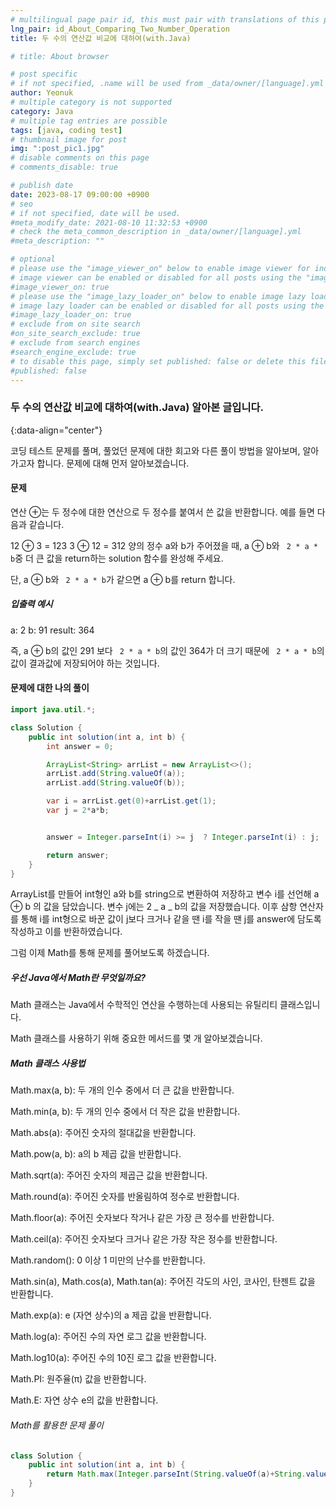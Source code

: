 ```yaml
---
# multilingual page pair id, this must pair with translations of this page. (This name must be unique)
lng_pair: id_About_Comparing_Two_Number_Operation
title: 두 수의 연산값 비교에 대하여(with.Java)

# title: About browser

# post specific
# if not specified, .name will be used from _data/owner/[language].yml
author: Yeonuk
# multiple category is not supported
category: Java
# multiple tag entries are possible
tags: [java, coding test]
# thumbnail image for post
img: ":post_pic1.jpg"
# disable comments on this page
# comments_disable: true

# publish date
date: 2023-08-17 09:00:00 +0900
# seo
# if not specified, date will be used.
#meta_modify_date: 2021-08-10 11:32:53 +0900
# check the meta_common_description in _data/owner/[language].yml
#meta_description: ""

# optional
# please use the "image_viewer_on" below to enable image viewer for individual pages or posts (_posts/ or [language]/_posts folders).
# image viewer can be enabled or disabled for all posts using the "image_viewer_posts: true" setting in _data/conf/main.yml.
#image_viewer_on: true
# please use the "image_lazy_loader_on" below to enable image lazy loader for individual pages or posts (_posts/ or [language]/_posts folders).
# image lazy loader can be enabled or disabled for all posts using the "image_lazy_loader_posts: true" setting in _data/conf/main.yml.
#image_lazy_loader_on: true
# exclude from on site search
#on_site_search_exclude: true
# exclude from search engines
#search_engine_exclude: true
# to disable this page, simply set published: false or delete this file
#published: false
---
```


<!-- outline-start -->

### 두 수의 연산값 비교에 대하여(with.Java) 알아본 글입니다.

{:data-align="center"}

<!-- outline-end -->

코딩 테스트 문제를 풀며, 풀었던 문제에 대한 회고와 다른 풀이 방법을 알아보며, 알아가고자 합니다.
문제에 대해 먼저 알아보겠습니다.

#### 문제

연산 ⊕는 두 정수에 대한 연산으로 두 정수를 붙여서 쓴 값을 반환합니다. 예를 들면 다음과 같습니다.

12 ⊕ 3 = 123
3 ⊕ 12 = 312
양의 정수 a와 b가 주어졌을 때, a ⊕ b와 ` 2 * a * b`중 더 큰 값을 return하는 solution 함수를 완성해 주세요.

단, a ⊕ b와 ` 2 * a * b`가 같으면 a ⊕ b를 return 합니다.

##### 입출력 예시

a: 2
b: 91
result: 364

즉, a ⊕ b의 값인 291 보다 ` 2 * a * b`의 값인 364가 더 크기 때문에 ` 2 * a * b`의 값이 결과값에 저장되어야 하는 것입니다.

#### 문제에 대한 나의 풀이

```java
import java.util.*;

class Solution {
    public int solution(int a, int b) {
        int answer = 0;

        ArrayList<String> arrList = new ArrayList<>();
        arrList.add(String.valueOf(a));
        arrList.add(String.valueOf(b));

        var i = arrList.get(0)+arrList.get(1);
        var j = 2*a*b;


        answer = Integer.parseInt(i) >= j  ? Integer.parseInt(i) : j;

        return answer;
    }
}
```

ArrayList를 만들어 int형인 a와 b를 string으로 변환하여 저장하고
변수 i를 선언해 a ⊕ b 의 값을 담았습니다. 변수 j에는 2 _ a _ b의 값을 저장했습니다. 이후 삼항 연산자를 통해 i를 int형으로 바꾼 값이 j보다 크거나 같을 땐 i를 작을 땐 j를 answer에 담도록 작성하고 이를 반환하였습니다.

그럼 이제 Math를 통해 문제를 풀어보도록 하겠습니다.

##### 우선 Java에서 Math란 무엇일까요?

Math 클래스는 Java에서 수학적인 연산을 수행하는데 사용되는 유틸리티 클래스입니다.

Math 클래스를 사용하기 위해 중요한 메서드를 몇 개 알아보겠습니다.

##### Math 클래스 사용법

Math.max(a, b): 두 개의 인수 중에서 더 큰 값을 반환합니다.

Math.min(a, b): 두 개의 인수 중에서 더 작은 값을 반환합니다.

Math.abs(a): 주어진 숫자의 절대값을 반환합니다.

Math.pow(a, b): a의 b 제곱 값을 반환합니다.

Math.sqrt(a): 주어진 숫자의 제곱근 값을 반환합니다.

Math.round(a): 주어진 숫자를 반올림하여 정수로 반환합니다.

Math.floor(a): 주어진 숫자보다 작거나 같은 가장 큰 정수를 반환합니다.

Math.ceil(a): 주어진 숫자보다 크거나 같은 가장 작은 정수를 반환합니다.

Math.random(): 0 이상 1 미만의 난수를 반환합니다.

Math.sin(a), Math.cos(a), Math.tan(a): 주어진 각도의 사인, 코사인, 탄젠트 값을 반환합니다.

Math.exp(a): e (자연 상수)의 a 제곱 값을 반환합니다.

Math.log(a): 주어진 수의 자연 로그 값을 반환합니다.

Math.log10(a): 주어진 수의 10진 로그 값을 반환합니다.

Math.PI: 원주율(π) 값을 반환합니다.

Math.E: 자연 상수 e의 값을 반환합니다.

###### Math를 활용한 문제 풀이

```java
class Solution {
    public int solution(int a, int b) {
        return Math.max(Integer.parseInt(String.valueOf(a)+String.valueOf(b)),2*a*b);
    }
}
```
